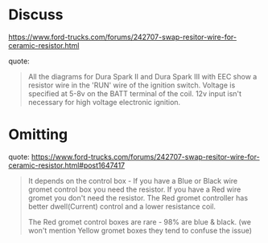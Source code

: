 # Discuss
https://www.ford-trucks.com/forums/242707-swap-resitor-wire-for-ceramic-resistor.html

quote:
>All the diagrams for Dura Spark II and Dura Spark III with EEC show a resistor wire in the 'RUN' wire of the ignition switch. Voltage is specified at 5-8v on the BATT terminal of the coil. 12v input isn't necessary for high voltage electronic ignition.

# Omitting
quote:
https://www.ford-trucks.com/forums/242707-swap-resitor-wire-for-ceramic-resistor.html#post1647417

>It depends on the control box - If you have a Blue or Black wire gromet control box you need the resistor. If you have a Red wire gromet you don't need the resistor. The Red gromet controller has better dwell(Current) control and a lower resistance coil.
>
>The Red gromet control boxes are rare - 98% are blue & black. (we won't mention Yellow gromet boxes they tend to confuse the issue)
